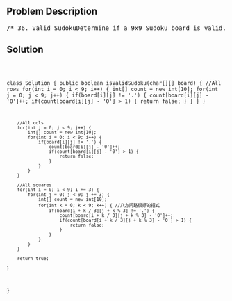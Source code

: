 <!--
<style>
  body { font-family: Arial, sans-serif; }
  .container { max-width: 100%; margin: 0 auto; padding: 10px; }
  .comment-block { max-width: 30%; background-color: #f9f9f9; padding: 10px; border-left: 5px solid #ccc; overflow-wrap: break-word; white-space: pre-wrap; }
  .code-block { background-color: #f4f4f4; padding: 10px; border: 1px solid #ddd; overflow-wrap: break-word; white-space: pre-wrap; }
</style>
-->

<div class='container'>
<h2>Problem Description</h2>
<div class='comment-block'>
<pre>
/* 36. Valid SudokuDetermine if a 9x9 Sudoku board is valid. Only the filled cells need to be validated according tothe following rules:Each row must contain the digits 1-9 without repetition.Each column must contain the digits 1-9 without repetition.Each of the 9 3x3 sub-boxes of the grid must contain the digits 1-9 without repetition.A partially filled sudoku which is valid.The Sudoku board could be partially filled, where empty cells are filled with the character '.'.Example 1:Input:[  ["5","3",".",".","7",".",".",".","."],  ["6",".",".","1","9","5",".",".","."],  [".","9","8",".",".",".",".","6","."],  ["8",".",".",".","6",".",".",".","3"],  ["4",".",".","8",".","3",".",".","1"],  ["7",".",".",".","2",".",".",".","6"],  [".","6",".",".",".",".","2","8","."],  [".",".",".","4","1","9",".",".","5"],  [".",".",".",".","8",".",".","7","9"]]Output: trueExample 2:Input:[  ["8","3",".",".","7",".",".",".","."],  ["6",".",".","1","9","5",".",".","."],  [".","9","8",".",".",".",".","6","."],  ["8",".",".",".","6",".",".",".","3"],  ["4",".",".","8",".","3",".",".","1"],  ["7",".",".",".","2",".",".",".","6"],  [".","6",".",".",".",".","2","8","."],  [".",".",".","4","1","9",".",".","5"],  [".",".",".",".","8",".",".","7","9"]]Output: falseExplanation: Same as Example 1, except with the 5 in the top left corner being    modified to 8. Since there are two 8's in the top left 3x3 sub-box, it is invalid.Note:A Sudoku board (partially filled) could be valid but is not necessarily solvable.Only the filled cells need to be validated according to the mentioned rules.The given board contain only digits 1-9 and the character '.'.The given board size is always 9x9.*/</pre>
</div>

<h2>Solution</h2>
<div class='code-block'>
<pre><code class='language-java'>

class Solution {
    public boolean isValidSudoku(char[][] board) {
        //All rows
        for(int i = 0; i < 9; i++) {
            int[] count = new int[10];
            for(int j = 0; j < 9; j++) {
                if(board[i][j] != '.') {
                    count[board[i][j] - '0']++;
                    if(count[board[i][j] - '0'] > 1) {
                        return false;
                    }
                }
            } 
        }
        
        //All cols
        for(int j = 0; j < 9; j++) {
            int[] count = new int[10];
            for(int i = 0; i < 9; i++) {
                if(board[i][j] != '.') {
                    count[board[i][j] - '0']++;
                    if(count[board[i][j] - '0'] > 1) {
                        return false;
                    }
                }
            } 
        }

        //All squares
        for(int i = 0; i < 9; i += 3) {
            for(int j = 0; j < 9; j += 3) {
                int[] count = new int[10];
                for(int k = 0; k < 9; k++) { //八方问路很好的招式
                    if(board[i + k / 3][j + k % 3] != '.') {
                        count[board[i + k / 3][j + k % 3] - '0']++;
                        if(count[board[i + k / 3][j + k % 3] - '0'] > 1) {
                            return false;
                        }             
                    }
                }
            }
        }
        
        return true;
  
    }
}</code></pre>
</div>
</div>
